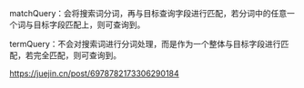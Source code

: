 matchQuery：会将搜索词分词，再与目标查询字段进行匹配，若分词中的任意一个词与目标字段匹配上，则可查询到。

termQuery：不会对搜索词进行分词处理，而是作为一个整体与目标字段进行匹配，若完全匹配，则可查询到。

https://juejin.cn/post/6978782173306290184